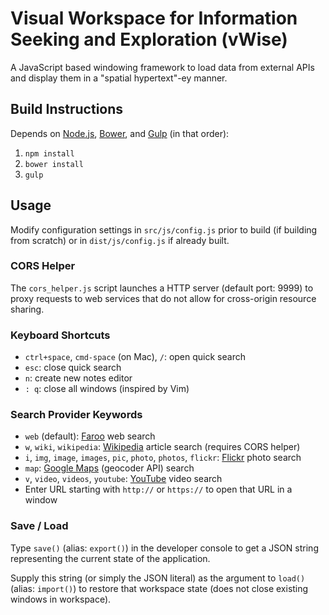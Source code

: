 # Visual Workspace for Information Seeking and Exploration (vWise)

A JavaScript based windowing framework to load data from external APIs and display them in a
"spatial hypertext"-ey manner.

## Build Instructions

Depends on [Node.js][], [Bower][], and [Gulp][] (in that order):

1. `npm install`
2. `bower install`
3. `gulp`


## Usage

Modify configuration settings in `src/js/config.js` prior to build (if building from scratch) or in
`dist/js/config.js` if already built.


### CORS Helper

The `cors_helper.js` script launches a HTTP server (default port: 9999) to proxy requests to web
services that do not allow for cross-origin resource sharing.


### Keyboard Shortcuts

* `ctrl+space`, `cmd-space` (on Mac), `/`: open quick search
* `esc`: close quick search
* `n`: create new notes editor
* `: q`: close all windows (inspired by Vim)


### Search Provider Keywords

* `web` (default): [Faroo][] web search
* `w`, `wiki`, `wikipedia`: [Wikipedia][] article search (requires CORS helper)
* `i`, `img`, `image`, `images`, `pic`, `photo`, `photos`, `flickr`: [Flickr][] photo search
* `map`: [Google Maps][] (geocoder API) search
* `v`, `video`, `videos`, `youtube`: [YouTube][] video search
* Enter URL starting with `http://` or `https://` to open that URL in a window


### Save / Load

Type `save()` (alias: `export()`) in the developer console to get a JSON
string representing the current state of the application.

Supply this string (or simply the JSON literal) as the argument to `load()`
(alias: `import()`) to restore that workspace state (does not close existing
windows in workspace).


[bower]: http://bower.io
[faroo]: http://www.faroo.com
[flickr]: https://www.flickr.com
[google maps]: https://www.google.com/maps
[gulp]: http://gulpjs.com
[node.js]: https://nodejs.org
[vim-close-all]: http://vim.wikia.com/wiki/Save_all_open_buffers_at_once
[wikipedia]: https://en.wikipedia.org
[youtube]: https://www.youtube.com
